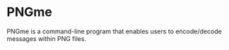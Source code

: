 # PNGme
PNGme is a command-line program that enables users to encode/decode messages within PNG files. 

